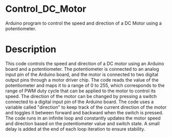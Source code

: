 # Control_DC_Motor
Arduino program to control the speed and direction of a DC Motor using a potentiometer.

# Description

This code controls the speed and direction of a DC motor using an Arduino board and a potentiometer.
The potentiometer is connected to an analog input pin of the Arduino board, and the motor is connected to two digital output pins through a motor driver chip. 
The code reads the value of the potentiometer and maps it to a range of 0 to 255, which corresponds to the range of PWM duty cycle that can be applied to the motor to control its speed. 
The direction of the motor can be changed by pressing a switch connected to a digital input pin of the Arduino board.
The code uses a variable called "direction" to keep track of the current direction of the motor and toggles it between forward and backward when the switch is pressed. 
The code runs in an infinite loop and constantly updates the motor speed and direction based on the potentiometer value and switch state. 
A small delay is added at the end of each loop iteration to ensure stability.
